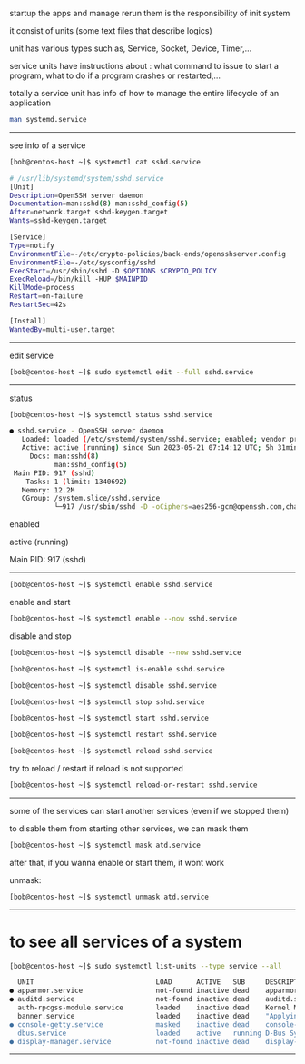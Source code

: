 


startup the apps and manage rerun them is the responsibility of init system

it consist of units (some text files that describe logics)


unit has various types such as, Service, Socket, Device, Timer,...


service units have instructions about : what command to issue to start a program, what to do if a program crashes or restarted,...

totally a service unit has info of how to manage the entire lifecycle of an application

```bash
man systemd.service
```

________________________________________________________________________________________________


see info of a service

```bash
[bob@centos-host ~]$ systemctl cat sshd.service

# /usr/lib/systemd/system/sshd.service
[Unit]
Description=OpenSSH server daemon
Documentation=man:sshd(8) man:sshd_config(5)
After=network.target sshd-keygen.target
Wants=sshd-keygen.target

[Service]
Type=notify
EnvironmentFile=-/etc/crypto-policies/back-ends/opensshserver.config
EnvironmentFile=-/etc/sysconfig/sshd
ExecStart=/usr/sbin/sshd -D $OPTIONS $CRYPTO_POLICY
ExecReload=/bin/kill -HUP $MAINPID
KillMode=process
Restart=on-failure
RestartSec=42s

[Install]
WantedBy=multi-user.target
```

________________________________________________________________________________________________


edit service

```bash
[bob@centos-host ~]$ sudo systemctl edit --full sshd.service
```

________________________________________________________________________________________________


status

```bash
[bob@centos-host ~]$ systemctl status sshd.service

● sshd.service - OpenSSH server daemon
   Loaded: loaded (/etc/systemd/system/sshd.service; enabled; vendor preset: enabled)
   Active: active (running) since Sun 2023-05-21 07:14:12 UTC; 5h 31min ago
     Docs: man:sshd(8)
           man:sshd_config(5)
 Main PID: 917 (sshd)
    Tasks: 1 (limit: 1340692)
   Memory: 12.2M
   CGroup: /system.slice/sshd.service
           └─917 /usr/sbin/sshd -D -oCiphers=aes256-gcm@openssh.com,chacha20-poly1305@op>
```

enabled

active (running)

Main PID: 917 (sshd)



________________________________________________________________________________________________




```bash
[bob@centos-host ~]$ systemctl enable sshd.service
```
enable and start

```bash
[bob@centos-host ~]$ systemctl enable --now sshd.service
```

disable and stop

```bash
[bob@centos-host ~]$ systemctl disable --now sshd.service
```

```bash
[bob@centos-host ~]$ systemctl is-enable sshd.service
```

```bash
[bob@centos-host ~]$ systemctl disable sshd.service
```

```bash
[bob@centos-host ~]$ systemctl stop sshd.service
```


```bash
[bob@centos-host ~]$ systemctl start sshd.service
```


```bash
[bob@centos-host ~]$ systemctl restart sshd.service
```


```bash
[bob@centos-host ~]$ systemctl reload sshd.service
```

try to reload / restart if reload is not supported

```bash
[bob@centos-host ~]$ systemctl reload-or-restart sshd.service
```

________________________________________________________________________________________________


some of the services can start another services (even if we stopped them)

to disable them from starting other services, we can mask them

```bash
[bob@centos-host ~]$ systemctl mask atd.service
```

after that, if you wanna enable or start them, it wont work

unmask:


```bash
[bob@centos-host ~]$ systemctl unmask atd.service
```

________________________________________________________________________________________________


# to see all services of a system

```bash
[bob@centos-host ~]$ sudo systemctl list-units --type service --all

  UNIT                              LOAD      ACTIVE   SUB     DESCRIPTION              
● apparmor.service                  not-found inactive dead    apparmor.service         
● auditd.service                    not-found inactive dead    auditd.service           
  auth-rpcgss-module.service        loaded    inactive dead    Kernel Module supporting >
  banner.service                    loaded    inactive dead    "Applying banner for the >
● console-getty.service             masked    inactive dead    console-getty.service    
  dbus.service                      loaded    active   running D-Bus System Message Bus 
● display-manager.service           not-found inactive dead    display-manager.service  
```

________________________________________________________________________________________________
